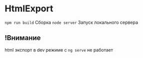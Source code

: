 # HtmlExport
`npm run build` Сборка
`node server` Запуск локального сервера

## !Внимание
html экспорт в dev режиме с `ng serve` не работает
